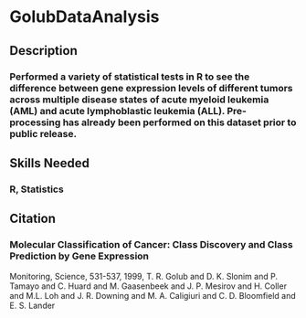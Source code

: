 # GolubDataAnalysis
## Description
### Performed a variety of statistical tests in R to see the difference between gene expression levels of different tumors across multiple disease states of acute myeloid leukemia (AML) and acute lymphoblastic leukemia (ALL). Pre-processing has already been performed on this dataset prior to public release.   
## Skills Needed
### R, Statistics
## Citation
### Molecular Classification of Cancer: Class Discovery and Class Prediction by Gene Expression
Monitoring, Science, 531-537, 1999, T. R. Golub and D. K. Slonim and P. Tamayo and C. Huard
and M. Gaasenbeek and J. P. Mesirov and H. Coller and M.L. Loh and J. R. Downing and M. A.
Caligiuri and C. D. Bloomfield and E. S. Lander
